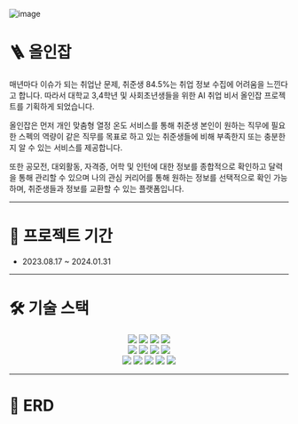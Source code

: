![image](https://github.com/user-attachments/assets/957d8536-6efc-4279-ac69-da7984b212fa)

# 🪜 올인잡

매년마다 이슈가 되는 취업난 문제, 취준생 84.5%는 취업 정보 수집에 어려움을 느낀다고 합니다.
따라서 대학교 3,4학년 및 사회초년생들을 위한 AI 취업 비서 올인잡 프로젝트를 기획하게 되었습니다.

올인잡은 먼저 개인 맞춤형 열정 온도 서비스를 통해 취준생 본인이 원하는 직무에 필요한 스펙의 역량이 
같은 직무를 목표로 하고 있는 취준생들에 비해 부족한지 또는 충분한지 알 수 있는 서비스를 제공합니다.

또한 공모전, 대외활동, 자격증, 어학 및 인턴에 대한 정보를 종합적으로 확인하고 달력을 통해 관리할 수 있으며
나의 관심 커리어를 통해 원하는 정보를 선택적으로 확인 가능하며, 취준생들과 정보를 교환할 수 있는 플랫폼입니다.

---



# 📆 프로젝트 기간

- 2023.08.17 ~ 2024.01.31
---
# 🛠 기술 스택
<p align="center">
<img src="https://img.shields.io/badge/-Swagger-%23Clojure?style=for-the-badge&logo=swagger&logoColor=white">
<img src="https://img.shields.io/badge/Express.js-404D59?style=for-the-badge">
<img src="https://img.shields.io/badge/Elastic_Search-005571?style=for-the-badge&logo=elasticsearch&logoColor=white">
<img src="https://img.shields.io/badge/Prisma-3982CE?style=for-the-badge&logo=Prisma&logoColor=white">
<br>
<img src="https://img.shields.io/badge/TypeScript-007ACC?style=for-the-badge&logo=typescript&logoColor=white">
<img src="https://img.shields.io/badge/Node.js-43853D?style=for-the-badge&logo=node.js&logoColor=white">
<img src="https://img.shields.io/badge/redis-%23DD0031.svg?&style=for-the-badge&logo=redis&logoColor=white">
<img src="https://img.shields.io/badge/json%20web%20tokens-323330?style=for-the-badge&logo=json-web-tokens&logoColor=pink">
<br>
<img src="https://img.shields.io/badge/eslint-3A33D1?style=for-the-badge&logo=eslint&logoColor=white">
<img src="https://img.shields.io/badge/prettier-1A2C34?style=for-the-badge&logo=prettier&logoColor=F7BA3E">
<img src="https://img.shields.io/badge/JavaScript-F7DF1E?style=for-the-badge&logo=JavaScript&logoColor=white">
<img src="https://img.shields.io/badge/docker-%230db7ed.svg?style=for-the-badge&logo=docker&logoColor=white">
<img src="https://img.shields.io/badge/Passport-34E27A?style=for-the-badge&logo=Passport&logoColor=white">
  
---

# 📌 ERD

